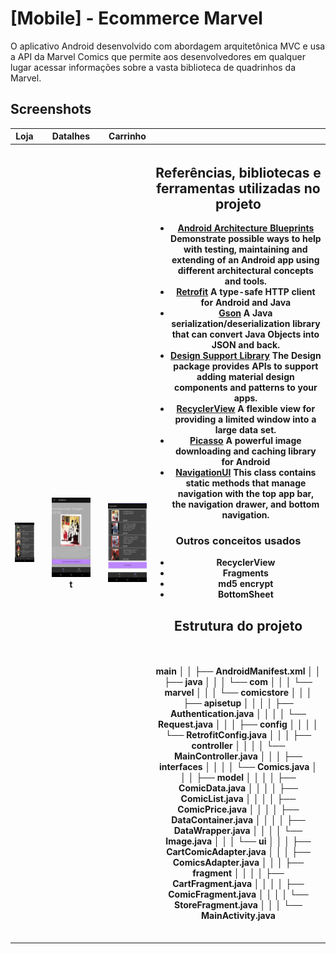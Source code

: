 #  [](#mobile-ecommerce-marvel)[Mobile] - Ecommerce Marvel

O aplicativo Android desenvolvido com abordagem arquitetônica MVC e usa a API da Marvel Comics que permite aos desenvolvedores em qualquer lugar acessar informações sobre a vasta biblioteca de quadrinhos da Marvel.


##   Screenshots

<table>
	<tr>
		<th>Loja<th>
		<th>Datalhes<th>
		<th>Carrinho<th>
	<tr>
		<th>
		<img src="https://github.com/PedroTTorres/MarvelComicStore/blob/main/Screenshots/loja.jpeg" width="250px">
		<th>
		<th>
		<img src="https://github.com/PedroTTorres/MarvelComicStore/blob/main/Screenshots/detalhes.jpeg"width="250px">t
		<th>
		<th>
		<img src="https://github.com/PedroTTorres/MarvelComicStore/blob/main/Screenshots/carrinho.jpeg"width="250px">
		<th>

## Referências, bibliotecas e ferramentas utilizadas no projeto

* [Android Architecture Blueprints](https://github.com/googlesamples/android-architecture)
Demonstrate possible ways to help with testing, maintaining and extending of an Android app using different architectural concepts and tools.
* [Retrofit](http://square.github.io/retrofit)
A type-safe HTTP client for Android and Java
* [Gson](https://github.com/google/gson)
A Java serialization/deserialization library that can convert Java Objects into JSON and back.
* [Design Support Library](http://developer.android.com/intl/pt-br/tools/support-library/features.html#design)
The Design package provides APIs to support adding material design components and patterns to your apps.
* [RecyclerView](http://developer.android.com/intl/pt-br/reference/android/support/v7/widget/RecyclerView.html)
A flexible view for providing a limited window into a large data set.
* [Picasso](https://square.github.io/picasso/)
A powerful image downloading and caching library for Android
* [NavigationUI](https://developer.android.com/guide/navigation/navigation-ui)
This class contains static methods that manage navigation with the top app bar, the navigation drawer, and bottom navigation.

### Outros conceitos usados

-   RecyclerView
-   Fragments
-   md5 encrypt
-   BottomSheet

## Estrutura do projeto
<BR><BR>
main
│       │   ├── AndroidManifest.xml
│       │   ├── java
│       │   │   └── com
│       │   │       └── marvel
│       │   │           └── comicstore
│       │   │               ├── apisetup
│       │   │               │   ├── Authentication.java
│       │   │               │   └── Request.java
│       │   │               ├── config
│       │   │               │   └── RetrofitConfig.java
│       │   │               ├── controller
│       │   │               │   └── MainController.java
│       │   │               ├── interfaces
│       │   │               │   └── Comics.java
│       │   │               ├── model
│       │   │               │   ├── ComicData.java
│       │   │               │   ├── ComicList.java
│       │   │               │   ├── ComicPrice.java
│       │   │               │   ├── DataContainer.java
│       │   │               │   ├── DataWrapper.java
│       │   │               │   └── Image.java
│       │   │               └── ui
│       │   │                   ├── CartComicAdapter.java
│       │   │                   ├── ComicsAdapter.java
│       │   │                   ├── fragment
│       │   │                   │   ├── CartFragment.java
│       │   │                   │   ├── ComicFragment.java
│       │   │                   │   └── StoreFragment.java
│       │   │                   └── MainActivity.java
<BR><BR>